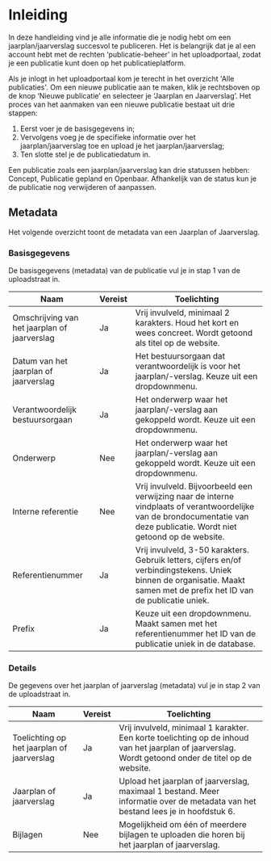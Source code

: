 # Inleiding

In deze handleiding vind je alle informatie die je nodig hebt om een jaarplan/jaarverslag succesvol te publiceren. Het is
belangrijk dat je al een account hebt met de rechten ‘publicatie-beheer’ in het uploadportaal, zodat je een publicatie kunt
doen op het publicatieplatform.

Als je inlogt in het uploadportaal kom je terecht in het overzicht 'Alle publicaties'. Om een nieuwe
publicatie aan te maken, klik je rechtsboven op de knop ‘Nieuwe publicatie’ en selecteer je ‘Jaarplan en Jaarverslag’.
Het proces van het aanmaken van een nieuwe publicatie bestaat uit drie stappen:

1. Eerst voer je de basisgegevens in;
2. Vervolgens voeg je de specifieke informatie over het jaarplan/jaarverslag toe en upload je het jaarplan/jaarverslag;
3. Ten slotte stel je de publicatiedatum in.

Een publicatie zoals een jaarplan/jaarverslag kan drie statussen hebben: Concept, Publicatie gepland en Openbaar. Afhankelijk
van de status kun je de publicatie nog verwijderen of aanpassen.

## Metadata

Het volgende overzicht toont de metadata van een Jaarplan of Jaarverslag.

### Basisgegevens

De basisgegevens (metadata) van de publicatie vul je in stap 1 van de uploadstraat in.

| Naam                                         | Vereist | Toelichting                                                                                                                                                                |
| -------------------------------------------- | ------- | -------------------------------------------------------------------------------------------------------------------------------------------------------------------------- |
| Omschrijving van het jaarplan of jaarverslag | Ja      | Vrij invulveld, minimaal 2 karakters. Houd het kort en wees concreet. Wordt getoond als titel op de website.                                                               |
| Datum van het jaarplan of jaarverslag        | Ja      | Het bestuursorgaan dat verantwoordelijk is voor het jaarplan/-verslag. Keuze uit een dropdownmenu.                                                                         |
| Verantwoordelijk bestuursorgaan              | Ja      | Het onderwerp waar het jaarplan/-verslag aan gekoppeld wordt. Keuze uit een dropdownmenu.                                                                                  |
| Onderwerp                                    | Nee     | Het onderwerp waar het jaarplan/-verslag  aan gekoppeld wordt. Keuze uit een dropdownmenu.                                                                                 |
| Interne referentie                           | Nee     | Vrij invulveld. Bijvoorbeeld een verwijzing naar de interne vindplaats of verantwoordelijke van de brondocumentatie van deze publicatie. Wordt niet getoond op de website. |
| Referentienummer                             | Ja      | Vrij invulveld, 3-50 karakters. Gebruik letters, cijfers en/of verbindingstekens. Uniek binnen de organisatie. Maakt samen met de prefix het ID van de publicatie uniek.   |
| Prefix                                       | Ja      | Keuze uit een dropdownmenu. Maakt samen met het referentienummer het ID van de publicatie uniek in de database.                                                            |

### Details

De gegevens over het jaarplan of jaarverslag (metadata) vul je in stap 2 van de uploadstraat in.

| Naam                                       | Vereist | Toelichting                                                                                                                                          |
| ------------------------------------------ | ------- | ---------------------------------------------------------------------------------------------------------------------------------------------------- |
| Toelichting op het jaarplan of jaarverslag | Ja      | Vrij invulveld, minimaal 1 karakter. Een korte toelichting op de inhoud van het jaarplan of jaarverslag. Wordt getoond onder de titel op de website. |
| Jaarplan of jaarverslag                    | Ja      | Upload het jaarplan of jaarverslag, maximaal 1 bestand. Meer informatie over de metadata van het bestand lees je in hoofdstuk 6.                     |
| Bijlagen                                   | Nee     | Mogelijkheid om één of meerdere bijlagen te uploaden die horen bij het jaarplan of jaarverslag.                                                      |
